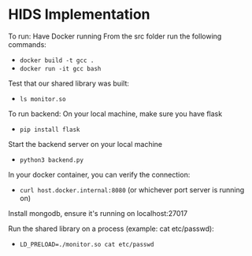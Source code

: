 ﻿# HIDS Implementation

To run:
Have Docker running
From the src folder run the following commands:
- `docker build -t gcc .`
- `docker run -it gcc bash`

Test that our shared library was built:
- `ls monitor.so`

To run backend:
On your local machine, make sure you have flask
- `pip install flask`

Start the backend server on your local machine
- `python3 backend.py`

In your docker container, you can verify the connection:
- `curl host.docker.internal:8080` (or whichever port server is running on)

Install mongodb, ensure it's running on localhost:27017

Run the shared library on a process (example: cat etc/passwd):
- `LD_PRELOAD=./monitor.so cat etc/passwd`
